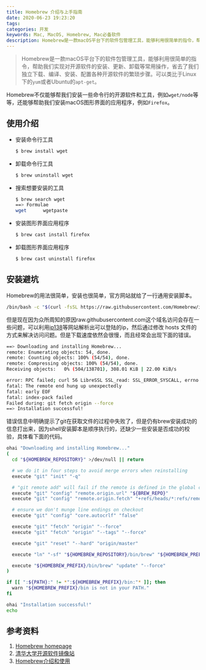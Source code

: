 ```yaml
---
title: Homebrew 介绍与上手指南
date: 2020-06-23 19:23:20
tags:
categories: 开发
keywords: Mac, MacOS, Homebrew, Mac必备软件
description: Homebrew是一款macOS平台下的软件包管理工具，能够利用很简单的指令，帮助我们实现对开源软件的安装、更新、卸载等常用操作，省去了我们独立下载、编译、安装、配置各种开源软件的繁琐步骤。
---
```


>  Homebrew是一款macOS平台下的软件包管理工具，能够利用很简单的指令，帮助我们实现对开源软件的安装、更新、卸载等常用操作，省去了我们独立下载、编译、安装、配置各种开源软件的繁琐步骤。可以类比于Linux下的`yum`或者Ubuntu的`apt-get`。

Homebrew不仅能够帮我们安装一些命令行的开源软件和工具，例如`wget/node`等等，还能够帮助我们安装macOS图形界面的应用程序，例如`Firefox`。

## 使用介绍

* 安装命令行工具

  ```sh
  $ brew install wget
  ```

* 卸载命令行工具

  ```sh
  $ brew uninstall wget
  ```

* 搜索想要安装的工具

  ```sh
  $ brew search wget
  ==> Formulae
  wget      wgetpaste                                                     
  ```

* 安装图形界面应用程序

  ```sh
  $ brew cast install firefox
  ```

* 卸载图形界面应用程序

  ```sh
  $ brew cast uninstall firefox
  ```

## 安装避坑

Homebrew的用法很简单，安装也很简单，官方网站就给了一行通用安装脚本。

```sh
/bin/bash -c "$(curl -fsSL https://raw.githubusercontent.com/Homebrew/install/master/install.sh)"
```

但是现在因为众所周知的原因raw.githubusercontent.com这个域名访问会存在一些问题，可以利用[ip138](https://ip138.com)等网站解析出可以登陆的ip，然后通过修改 hosts 文件的方式来解决访问问题。但是下载速度依然会很慢，而且经常会出现下面的错误。

```sh
==> Downloading and installing Homebrew...
remote: Enumerating objects: 54, done.
remote: Counting objects: 100% (54/54), done.
remote: Compressing objects: 100% (54/54), done.
Receiving objects:   0% (504/138701), 308.01 KiB | 22.00 KiB/s   

error: RPC failed; curl 56 LibreSSL SSL_read: SSL_ERROR_SYSCALL, errno 60
fatal: The remote end hung up unexpectedly
fatal: early EOF
fatal: index-pack failed
Failed during: git fetch origin --force
==> Installation successful!
```

错误信息中明确提示了git在获取文件的过程中失败了，但是仍有brew安装成功的信息打出来，因为shell安装脚本是顺序执行的，还缺少一些安装是否成功的校验，具体看下面的代码。

```sh
ohai "Downloading and installing Homebrew..."
(
  cd "${HOMEBREW_REPOSITORY}" >/dev/null || return

  # we do it in four steps to avoid merge errors when reinstalling
  execute "git" "init" "-q"

  # "git remote add" will fail if the remote is defined in the global config
  execute "git" "config" "remote.origin.url" "${BREW_REPO}"
  execute "git" "config" "remote.origin.fetch" "+refs/heads/*:refs/remotes/origin/*"

  # ensure we don't munge line endings on checkout
  execute "git" "config" "core.autocrlf" "false"

  execute "git" "fetch" "origin" "--force"
  execute "git" "fetch" "origin" "--tags" "--force"

  execute "git" "reset" "--hard" "origin/master"

  execute "ln" "-sf" "${HOMEBREW_REPOSITORY}/bin/brew" "${HOMEBREW_PREFIX}/bin/brew"

  execute "${HOMEBREW_PREFIX}/bin/brew" "update" "--force"
)

if [[ ":${PATH}:" != *":${HOMEBREW_PREFIX}/bin:"* ]]; then
  warn "${HOMEBREW_PREFIX}/bin is not in your PATH."
fi

ohai "Installation successful!"
echo
```



## 参考资料

1. [Homebrew homepage](https://brew.sh/index_zh-cn)
2. [清华大学开源软件镜像站](https://mirror.tuna.tsinghua.edu.cn)
3. [Homebrew介绍和使用](https://www.jianshu.com/p/de6f1d2d37bf)